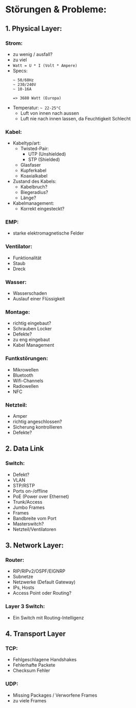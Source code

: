 # Störungen & Probleme:

## 1. Physical Layer:

### Strom: 
* zu wenig / ausfall?
* zu viel
* ```Watt = U * I (Volt * Ampere)```
* Specs:
    ```
    ~ 50/60Hz
    ~ 230/240V
    ~ 10-16A

    => 3680 Watt (Europa)
    ```
* Temperatur: `~ 22-25°C`
    * Luft von innen nach aussen
    * Luft nie nach innen lassen, da Feuchtigkeit Schlecht

### Kabel:
* Kabeltyp/art:
    - Twisted-Pair:
        - UTP (Unshielded)
        - STP (Shielded)
    - Glasfaser
    - Kupferkabel
    - Koaxialkabel
* Zustand des Kabels:
    * Kabelbruch?
    * Biegeradius?
    * Länge?
* Kabelmanagement:
    * Korrekt eingesteckt?

### EMP:
* starke elektromagnetische Felder

### Ventilator:
* Funktionalität
* Staub
* Dreck

### Wasser:
* Wasserschaden
* Auslauf einer Flüssigkeit

### Montage:
* richtig eingebaut?
* Schrauben Locker
* Defekte?
* zu eng eingebaut
* Kabel Management

### Funtkstörungen:
* Mikrowellen
* Bluetooth
* Wifi-Channels
* Radiowellen
* NFC

### Netzteil:
* Amper
* richtig angeschlossen?
* Sicherung kontrollieren
* Defekte?

## 2. Data Link

### Switch:
* Defekt?
* VLAN
* STP/RSTP
* Ports on-/offline
* PoE (Power over Ethernet)
* Trunk/Access
* Jumbo Frames
* Frames
* Bandbreite vom Port
* Masterswitch?
* Netzteil/Ventilatoren

## 3. Network Layer:

### Router:
* RIP/RIPv2/OSPF/EIGNRP
* Subnetze 
* Netzwerke (Default Gateway)
* IPs, Hosts
* Access Point oder Routing?

### Layer 3 Switch:
* Ein Switch mit Routing-Intelligenz

## 4. Transport Layer

### TCP:
* Fehlgeschlagene Handshakes
* Fehlerhafte Packete
* Checksum Fehler

### UDP:
* Missing Packages / Verworfene Frames
* zu viele Frames

